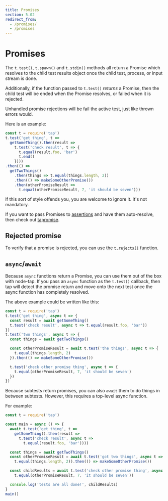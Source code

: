```yaml
---
title: Promises
section: 5.02
redirect_from:
  - /promises/
  - /promises
---
```


# Promises

The `t.test()`, `t.spawn()` and `t.stdin()` methods all return a
Promise which resolves to the child test results object once the child
test, process, or input stream is done.

Additionally, if the function passed to `t.test()` *returns* a
Promise, then the child test will be ended when the Promise resolves,
or failed when it is rejected.

Unhandled promise rejections will be fail the active test, just like thrown
errors would.

Here is an example:

```javascript
const t = require('tap')
t.test('get thing', t =>
  getSomeThing().then(result =>
    t.test('check result', t => {
      t.equal(result.foo, 'bar')
      t.end()
    })))
.then(() =>
  getTwoThings()
    .then(things => t.equal(things.length, 2))
    .then(() => makeSomeOtherPromise())
    .then(otherPromiseResult =>
      t.equal(otherPromiseResult, 7, 'it should be seven')))
```

If this sort of style offends you, you are welcome to ignore it.  It's not
mandatory.

If you want to pass Promises to [assertions](/docs/api/asserts) and have them
auto-resolve, then check out [tapromise](http://npm.im/tapromise).

## Rejected promise

To verify that a promise is rejected, you can use the
[`t.rejects()`](/asserts/#trejectspromise--fn-expectederror-message-extra)
function.

## `async`/`await`

Because `async` functions return a Promise, you can use them out of
the box with node-tap.  If you pass an `async` function as the
`t.test()` callback, then tap will detect the promise return and move
onto the next test once the async function has completely resolved.

The above example could be written like this:

```js
const t = require('tap')
t.test('get thing', async t => {
  const result = await getSomeThing()
  t.test('check result', async t => t.equal(result.foo, 'bar'))
})
t.test('two things', async t => {
  const things = await getTwoThings()

  const otherPromiseResult = await t.test('the things', async t => {
    t.equal(things.length, 2)
  }).then(() => makeSomeOtherPromise())

  t.test('check other promise thing', async t => {
    t.equal(otherPromiseResult, 7, 'it should be seven')
  })
})
```

Because subtests return promises, you can also `await` them to do
things in between subtests.  However, this requires a top-level async
function.

For example:

```js
const t = require('tap')

const main = async () => {
  await t.test('get thing', t =>
    getSomeThing().then(result =>
      t.test('check result', async t =>
        t.equal(result.foo, 'bar'))))

  const things = await getTwoThings()
  const otherPromiseResult = await t.test('got two things', async t =>
    t.equal(things.length, 2)).then(() => makeSomeOtherPromise())

  const childResults = await t.test('check other promise thing', async t =>
    t.equal(otherPromiseResult, 7, 'it should be seven'))

  console.log('tests are all done!', childResults)
}
main()
```
